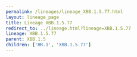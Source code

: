 ```yaml
---
permalink: /lineages/lineage_XBB.1.5.77.html
layout: lineage_page
title: Lineage XBB.1.5.77
redirect_to: ../lineage.html?lineage=XBB.1.5.77
lineage: XBB.1.5.77
parent: XBB.1.5
children: ['HR.1', 'XBB.1.5.77']
---
```

